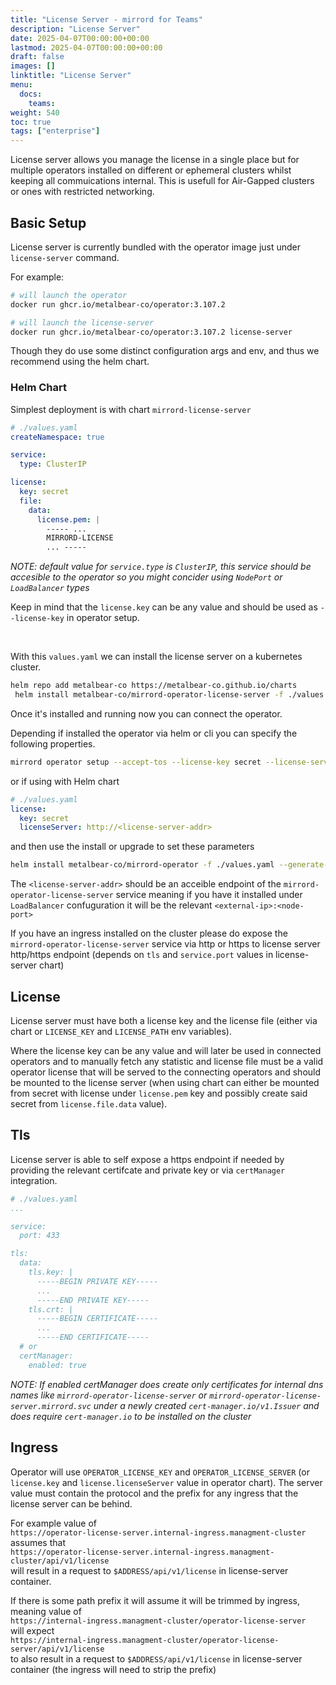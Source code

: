 ```yaml
---
title: "License Server - mirrord for Teams"
description: "License Server"
date: 2025-04-07T00:00:00+00:00
lastmod: 2025-04-07T00:00:00+00:00
draft: false
images: []
linktitle: "License Server"
menu:
  docs:
    teams:
weight: 540
toc: true
tags: ["enterprise"]
---
```


License server allows you manage the license in a single place but for multiple operators installed on different or ephemeral clusters whilst keeping all commuications internal. This is usefull for Air-Gapped clusters or ones with restricted networking.

## Basic Setup

License server is currently bundled with the operator image just under `license-server` command.

For example:
```bash
# will launch the operator
docker run ghcr.io/metalbear-co/operator:3.107.2
```

```bash
# will launch the license-server
docker run ghcr.io/metalbear-co/operator:3.107.2 license-server
``` 

Though they do use some distinct configuration args and env, and thus we recommend using the helm chart.


### Helm Chart

Simplest deployment is with chart `mirrord-license-server`
```yaml
# ./values.yaml
createNamespace: true

service:
  type: ClusterIP

license:
  key: secret
  file:
    data:
      license.pem: |
        ----- ... 
        MIRRORD-LICENSE 
        ... -----
```
*NOTE: default value for `service.type` is `ClusterIP`, this service should be accesible to the operator so you might concider using `NodePort` or `LoadBalancer` types*

Keep in mind that the `license.key` can be any value and should be used as `--license-key` in operator setup.

<br />

With this `values.yaml` we can install the license server on a kubernetes cluster.

```bash
helm repo add metalbear-co https://metalbear-co.github.io/charts
 helm install metalbear-co/mirrord-operator-license-server -f ./values.yaml --generate-name
```

Once it's installed and running now you can connect the operator.

Depending if installed the operator via helm or cli you can specify the following properties.

```bash
mirrord operator setup --accept-tos --license-key secret --license-server http://<license-server-addr> | kubectl apply -f -
```

or if using with Helm chart
```yaml
# ./values.yaml
license:
  key: secret
  licenseServer: http://<license-server-addr>
```
and then use the install or upgrade to set these parameters
```bash
helm install metalbear-co/mirrord-operator -f ./values.yaml --generate-name
```

The `<license-server-addr>` should be an acceible endpoint of the `mirrord-operator-license-server` service meaning if you have it installed under `LoadBalancer` confuguration it will be the relevant `<external-ip>:<node-port>`

If you have an ingress installed on the cluster please do expose the `mirrord-operator-license-server` service via http or https to license server http/https endpoint (depends on `tls` and `service.port` values in license-server chart)

## License

License server must have both a license key and the license file (either via chart or `LICENSE_KEY` and `LICENSE_PATH` env variables).

Where the license key can be any value and will later be used in connected operators and to manually fetch any statistic and license file must be a valid operator license that will be served to the connecting operators and should be mounted to the license server (when using chart can either be mounted from secret with license under `license.pem` key and possibly create said secret from `license.file.data` value).

## Tls

License server is able to self expose a https endpoint if needed by providing the relevant certifcate and private key or via `certManager` integration.

```yaml
# ./values.yaml
...

service:
  port: 433

tls:
  data:
    tls.key: |
      -----BEGIN PRIVATE KEY-----
      ...
      -----END PRIVATE KEY-----
    tls.crt: |
      -----BEGIN CERTIFICATE-----
      ...
      -----END CERTIFICATE-----
  # or
  certManager:
    enabled: true
```

*NOTE: If enabled certManager does create only certificates for internal dns names like `mirrord-operator-license-server` or `mirrord-operator-license-server.mirrord.svc` under a newly created `cert-manager.io/v1.Issuer` and does require `cert-manager.io` to be installed on the cluster*

## Ingress

Operator will use `OPERATOR_LICENSE_KEY` and `OPERATOR_LICENSE_SERVER` (or `license.key` and `license.licenseServer` value in operator chart). The server value must contain the protocol and the prefix for any ingress that the license server can be behind.

For example value of<br/>
`https://operator-license-server.internal-ingress.managment-cluster`<br/>
assumes that<br/>
`https://operator-license-server.internal-ingress.managment-cluster/api/v1/license`<br/>
will result in a request to `$ADDRESS/api/v1/license` in license-server container.

If there is some path prefix it will assume it will be trimmed by ingress, meaning value of<br/>
`https://internal-ingress.managment-cluster/operator-license-server`<br/>
will expect<br/>
`https://internal-ingress.managment-cluster/operator-license-server/api/v1/license`<br/>
to also result in a request to `$ADDRESS/api/v1/license` in license-server container (the ingress will need to strip the prefix)
